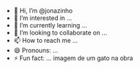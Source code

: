 - 👋 Hi, I’m @jonazinho
- 👀 I’m interested in ...
- 🌱 I’m currently learning ...
- 💞️ I’m looking to collaborate on ...
- 📫 How to reach me ...
- 😄 Pronouns: ...
- ⚡ Fun fact: ...
imagem de um gato na obra

<!---
jonazinho/jonazinho is a ✨ special ✨ repository because its `README.md` (this file) appears on your GitHub profile.
You can click the Preview link to take a look at your changes.
--->
